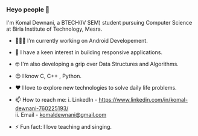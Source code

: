 ### Heyo people 👋
I'm Komal Dewnani, a BTECH(IV SEM) student pursuing Computer Science at Birla Institute of Technology, Mesra.
- 👩🏻‍💻 I’m currently working on Android Developement.
- 🧲    I have a keen interest in building responsive applications.

-  🤓 I'm also developing a grip over Data Structures and Algorithms.
- 😊 I know C, C++ , Python. 
- ❤ I love to explore new technologies to solve daily life problems.
- 📫 How to reach me: 
       i. LinkedIn - https://www.linkedin.com/in/komal-dewnani-760225193/            
      ii. Email    - komaldewnani@gmail.com 
- ⚡ Fun fact: I love teaching and singing.


